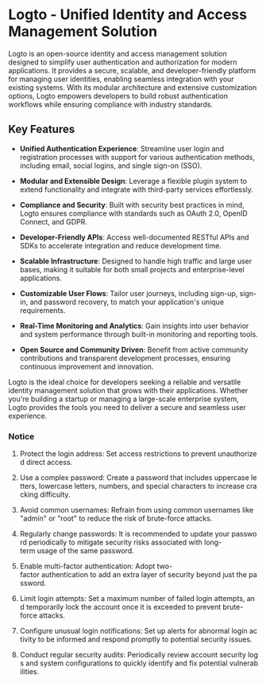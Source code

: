 # Logto - Unified Identity and Access Management Solution

Logto is an open-source identity and access management solution designed to simplify user authentication and authorization for modern applications. It provides a secure, scalable, and developer-friendly platform for managing user identities, enabling seamless integration with your existing systems. With its modular architecture and extensive customization options, Logto empowers developers to build robust authentication workflows while ensuring compliance with industry standards.

## Key Features

- **Unified Authentication Experience**: Streamline user login and registration processes with support for various authentication methods, including email, social logins, and single sign-on (SSO).
  
- **Modular and Extensible Design**: Leverage a flexible plugin system to extend functionality and integrate with third-party services effortlessly.

- **Compliance and Security**: Built with security best practices in mind, Logto ensures compliance with standards such as OAuth 2.0, OpenID Connect, and GDPR.

- **Developer-Friendly APIs**: Access well-documented RESTful APIs and SDKs to accelerate integration and reduce development time.

- **Scalable Infrastructure**: Designed to handle high traffic and large user bases, making it suitable for both small projects and enterprise-level applications.

- **Customizable User Flows**: Tailor user journeys, including sign-up, sign-in, and password recovery, to match your application's unique requirements.

- **Real-Time Monitoring and Analytics**: Gain insights into user behavior and system performance through built-in monitoring and reporting tools.

- **Open Source and Community Driven**: Benefit from active community contributions and transparent development processes, ensuring continuous improvement and innovation.

Logto is the ideal choice for developers seeking a reliable and versatile identity management solution that grows with their applications. Whether you're building a startup or managing a large-scale enterprise system, Logto provides the tools you need to deliver a secure and seamless user experience.

### Notice

1.  Protect the login address: Set access restrictions to prevent unauthorized direct access.
    
2.  Use a complex password: Create a password that includes uppercase letters, lowercase letters, numbers, and special characters to increase cracking difficulty.
    
3.  Avoid common usernames: Refrain from using common usernames like "admin" or "root" to reduce the risk of brute-force attacks.
    
4.  Regularly change passwords: It is recommended to update your password periodically to mitigate security risks associated with long-term usage of the same password.
    
5.  Enable multi-factor authentication: Adopt two-factor authentication to add an extra layer of security beyond just the password.
    
6.  Limit login attempts: Set a maximum number of failed login attempts, and temporarily lock the account once it is exceeded to prevent brute-force attacks.
    
7.  Configure unusual login notifications: Set up alerts for abnormal login activity to be informed and respond promptly to potential security issues.
    
8.  Conduct regular security audits: Periodically review account security logs and system configurations to quickly identify and fix potential vulnerabilities.
        
